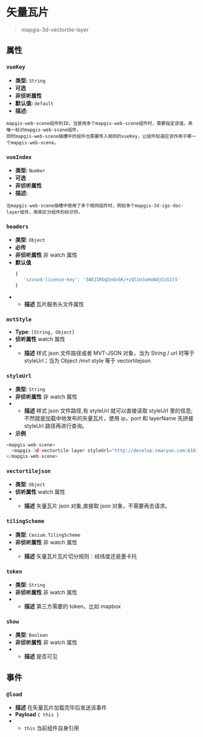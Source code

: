 # 矢量瓦片
> mapgis-3d-vectortile-layer
## 属性

### `vueKey`

- **类型:** `String`
- **可选**
- **非侦听属性**
- **默认值:** `default`
- **描述:** 
```
mapgis-web-scene组件的ID，当使用多个mapgis-web-scene组件时，需要指定该值，来唯一标识mapgis-web-scene组件，
同时mapgis-web-scene插槽中的组件也需要传入相同的vueKey，让组件知道应该作用于哪一个mapgis-web-scene。
```

### `vueIndex`

- **类型:** `Number`
- **可选**
- **非侦听属性**
- **描述:** 
```
当mapgis-web-scene插槽中使用了多个相同组件时，例如多个mapgis-3d-igs-doc-layer组件，用来区分组件的标识符。
```

### `headers`

- **类型**: `Object`
- **必传**
- **非侦听属性** 非 watch 属性
- **默认值**
  ```js
  {
     'szvsud-license-key': '3AE2IROq5nGn5K/+zQlUxSoHoNdjCoS1l5'
  }
  ```
- - **描述** 瓦片服务头文件属性


### `mvtStyle`
* **Type**: `[String, Object]`
* **侦听属性** watch 属性
* - **描述** 样式 json 文件路径或者 MVT-JSON 对象，当为 String / url 时等于 styleUrl；当为 Object /mvt style 等于 vectortilejson

### `styleUrl`

- **类型**: `String`
- **非侦听属性** 非 watch 属性
- - **描述** 样式 json 文件路径,有 styleUrl 就可以直接读取 styleUrl 里的信息;不然就是加载中地发布的矢量瓦片，使用 ip，port 和 layerName 先拼接 styleUrl 路径再进行查询。
- **示例**

```js
<mapgis-web-scene>
  <mapgis-3d-vectortile-layer styleUrl="http://develop.smaryun.com:6163/igs/rest/mrms/vtiles/styles/蓝色-墨卡托.json" />
</mapgis-web-scene>
```

### `vectortilejson`

- **类型**: `Object`
- **侦听属性** watch 属性
- - **描述** 矢量瓦片 json 对象,直接取 json 对象，不需要再去请求。

### `tilingScheme`

- **类型**: `Cesium.TilingScheme`
- **非侦听属性** 非 watch 属性
- - **描述** 矢量瓦片瓦片切分规则：经纬度还是墨卡托

### `token`

- **类型**: `String`
- **非侦听属性** 非 watch 属性
- - **描述** 第三方需要的 token，比如 mapbox

### `show`

- **类型**: `Boolean`
- **非侦听属性** 非 watch 属性
- - **描述** 是否可见

## 事件

### `@load`

- **描述** 在矢量瓦片加载完毕后发送该事件
- **Payload** `{ this }`
- - `this` 当前组件自身引用
